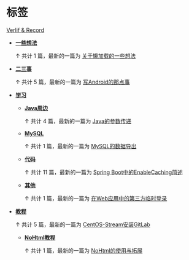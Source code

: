 # 标签

[Verlif & Record](index.md)

* __[一些想法](tags/一些想法.md)__

  ↑ 共计 1 篇，最新的一篇为 [关于懒加载的一些想法](docs/一些想法/关于懒加载.md)

* __[二三事](tags/二三事.md)__

  ↑ 共计 5 篇，最新的一篇为 [写Android的那点事](docs/二三事/写Android的那点事.md)

* __[学习](tags/学习.md)__

  * __[Java周边](tags/Java周边.md)__

    ↑ 共计 4 篇，最新的一篇为 [Java的参数传递](docs/学习/Java周边/Java的参数传递.md)

  * __[MySQL](tags/MySQL.md)__

    ↑ 共计 1 篇，最新的一篇为 [MySQL的数据导出](docs/学习/MySQL/MySQL的数据导出.md)

  * __[代码](tags/代码.md)__

    ↑ 共计 11 篇，最新的一篇为 [Spring Boot中的EnableCaching简述](docs/学习/代码/SpringBoot的EnableCaching简述.md)

  * __[其他](tags/其他.md)__

    ↑ 共计 1 篇，最新的一篇为 [在Web应用中的第三方临时登录](docs/学习/其他/临时三方登录.md)

* __[教程](tags/教程.md)__

  ↑ 共计 5 篇，最新的一篇为 [CentOS-Stream安装GitLab](docs/教程/CentOS-Stream安装GitLab.md)

  * __[NoHtml教程](tags/NoHtml教程.md)__

    ↑ 共计 1 篇，最新的一篇为 [NoHtml的使用与拓展](docs/教程/NoHtml教程/NoHtml的使用与拓展.md)

